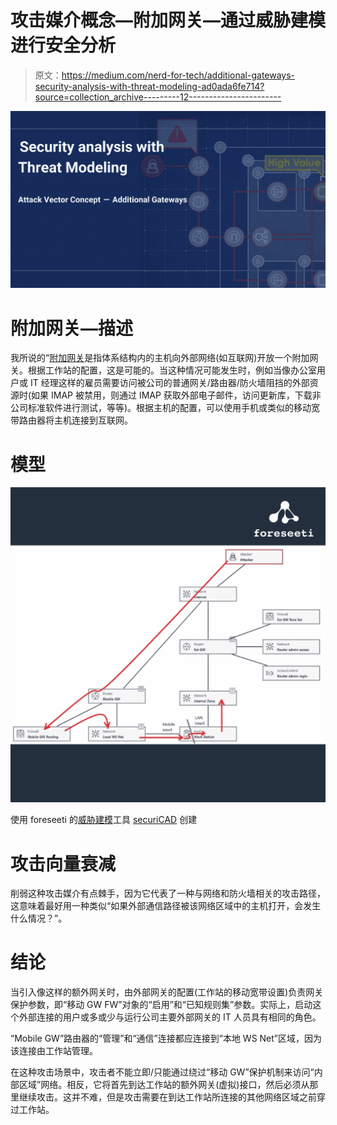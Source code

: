 # 攻击媒介概念—附加网关—通过威胁建模进行安全分析

> 原文：<https://medium.com/nerd-for-tech/additional-gateways-security-analysis-with-threat-modeling-ad0ada6fe714?source=collection_archive---------12----------------------->

![](img/1484de54b749747272af55578ef9d2f7.png)

# 附加网关—描述

我所说的“[附加网关](https://docs.foreseeti.com/docs/attack-vector-additional-gateways)是指体系结构内的主机向外部网络(如互联网)开放一个附加网关。根据工作站的配置，这是可能的。当这种情况可能发生时，例如当像办公室用户或 IT 经理这样的雇员需要访问被公司的普通网关/路由器/防火墙阻挡的外部资源时(如果 IMAP 被禁用，则通过 IMAP 获取外部电子邮件，访问更新库，下载非公司标准软件进行测试，等等)。根据主机的配置，可以使用手机或类似的移动宽带路由器将主机连接到互联网。

# 模型

![](img/63d676c1955d33f90245cde07839215c.png)

使用 foreseeti 的[威胁建模](https://foreseeti.com/threat-modeling/)工具 [securiCAD](https://foreseeti.com/securicad/) 创建

# 攻击向量衰减

削弱这种攻击媒介有点棘手，因为它代表了一种与网络和防火墙相关的攻击路径，这意味着最好用一种类似“如果外部通信路径被该网络区域中的主机打开，会发生什么情况？”。

# 结论

当引入像这样的额外网关时，由外部网关的配置(工作站的移动宽带设置)负责网关保护参数，即“移动 GW FW”对象的“启用”和“已知规则集”参数。实际上，启动这个外部连接的用户或多或少与运行公司主要外部网关的 IT 人员具有相同的角色。

“Mobile GW”路由器的“管理”和“通信”连接都应连接到“本地 WS Net”区域，因为该连接由工作站管理。

在这种攻击场景中，攻击者不能立即/只能通过绕过“移动 GW”保护机制来访问“内部区域”网络。相反，它将首先到达工作站的额外网关(虚拟)接口，然后必须从那里继续攻击。这并不难，但是攻击需要在到达工作站所连接的其他网络区域之前穿过工作站。